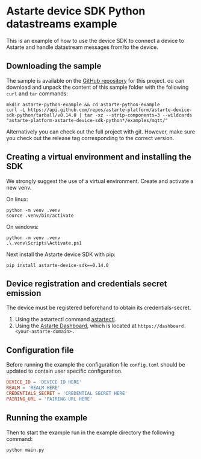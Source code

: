 <!--
Copyright 2023 SECO Mind Srl

SPDX-License-Identifier: Apache-2.0
-->

# Astarte device SDK Python datastreams example
This is an example of how to use the device SDK to connect a device to Astarte
and handle datastream messages from/to the device.

## Downloading the sample

The sample is available on the
[GitHub repository](https://github.com/astarte-platform/astarte-device-sdk-python/tree/v0.14.0)
for this project.
ou can download and unpack the content of this sample folder with the following `curl` and `tar`
commands:
```shell
mkdir astarte-python-example && cd astarte-python-example
curl -L https://api.github.com/repos/astarte-platform/astarte-device-sdk-python/tarball/v0.14.0 | tar -xz --strip-components=3 --wildcards "astarte-platform-astarte-device-sdk-python*/examples/mqtt/"
```
Alternatively you can check out the full project with git. However, make sure you check out the
release tag corresponding to the correct version.

## Creating a virtual environment and installing the SDK

We strongly suggest the use of a virtual environment.
Create and activate a new venv.

On linux:
```shell
python -m venv .venv
source .venv/bin/activate
```
On windows:
```
python -m venv .venv
.\.venv\Scripts\Activate.ps1
```

Next install the Astarte device SDK with pip:
```shell
pip install astarte-device-sdk==0.14.0
```

## Device registration and credentials secret emission
The device must be registered beforehand to obtain its credentials-secret.

1. Using the astartectl command [astartectl](https://github.com/astarte-platform/astartectl).
2. Using the [Astarte Dashboard](https://docs.astarte-platform.org/snapshot/015-astarte_dashboard.html),
which is located at `https://dashboard.<your-astarte-domain>.`

## Configuration file
Before running the example the configuration file `config.toml` should be updated to contain user
specific configuration.

```toml
DEVICE_ID = 'DEVICE ID HERE'
REALM = 'REALM HERE'
CREDENTIALS_SECRET = 'CREDENTIAL SECRET HERE'
PAIRING_URL = 'PAIRING URL HERE'
```

## Running the example

Then to start the example run in the example directory the following command:
```shell
python main.py
```
